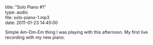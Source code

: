 title: "Solo Piano #1"  
type: audio  
file: solo-piano-1.mp3  
date: 2011-01-23 14:45:00

Simple Am-Dm-Em thing I was playing with this afternoon. My first live recording with my new piano.
